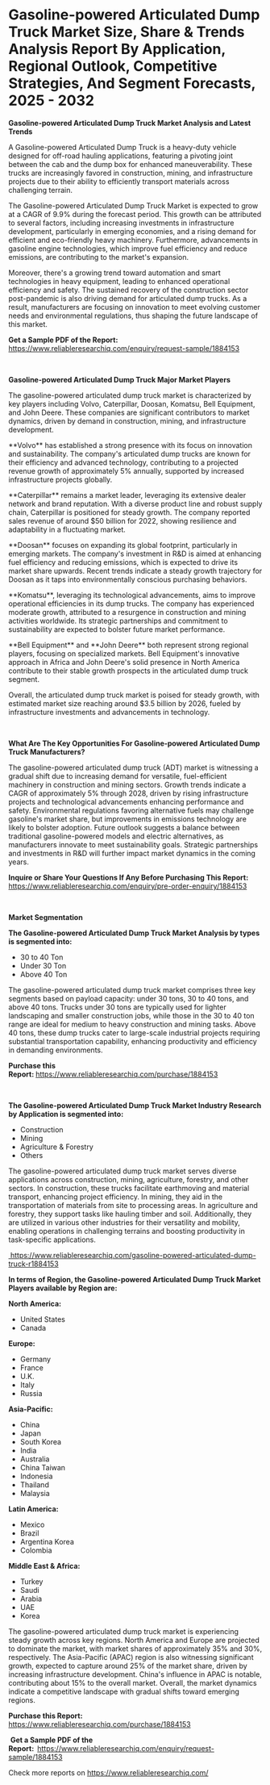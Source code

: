 <p><h1>Gasoline-powered Articulated Dump Truck Market Size, Share & Trends Analysis Report By Application, Regional Outlook, Competitive Strategies, And Segment Forecasts, 2025 - 2032</h1></p><p><strong>Gasoline-powered Articulated Dump Truck Market Analysis and Latest Trends</strong></p>
<p><p>A Gasoline-powered Articulated Dump Truck is a heavy-duty vehicle designed for off-road hauling applications, featuring a pivoting joint between the cab and the dump box for enhanced maneuverability. These trucks are increasingly favored in construction, mining, and infrastructure projects due to their ability to efficiently transport materials across challenging terrain.</p><p>The Gasoline-powered Articulated Dump Truck Market is expected to grow at a CAGR of 9.9% during the forecast period. This growth can be attributed to several factors, including increasing investments in infrastructure development, particularly in emerging economies, and a rising demand for efficient and eco-friendly heavy machinery. Furthermore, advancements in gasoline engine technologies, which improve fuel efficiency and reduce emissions, are contributing to the market's expansion. </p><p>Moreover, there's a growing trend toward automation and smart technologies in heavy equipment, leading to enhanced operational efficiency and safety. The sustained recovery of the construction sector post-pandemic is also driving demand for articulated dump trucks. As a result, manufacturers are focusing on innovation to meet evolving customer needs and environmental regulations, thus shaping the future landscape of this market.</p></p>
<p><strong>Get a Sample PDF of the Report:&nbsp;</strong> <a href="https://www.reliableresearchiq.com/enquiry/request-sample/1884153?utm_campaign=2324&utm_medium=2&utm_source=Github&utm_content=ia&utm_term=31032025&utm_id=gasoline-powered-articulated-dump-truck">https://www.reliableresearchiq.com/enquiry/request-sample/1884153</a></p>
<p>&nbsp;</p>
<p><strong>Gasoline-powered Articulated Dump Truck Major Market Players</strong></p>
<p><p>The gasoline-powered articulated dump truck market is characterized by key players including Volvo, Caterpillar, Doosan, Komatsu, Bell Equipment, and John Deere. These companies are significant contributors to market dynamics, driven by demand in construction, mining, and infrastructure development.</p><p>**Volvo** has established a strong presence with its focus on innovation and sustainability. The company's articulated dump trucks are known for their efficiency and advanced technology, contributing to a projected revenue growth of approximately 5% annually, supported by increased infrastructure projects globally.</p><p>**Caterpillar** remains a market leader, leveraging its extensive dealer network and brand reputation. With a diverse product line and robust supply chain, Caterpillar is positioned for steady growth. The company reported sales revenue of around $50 billion for 2022, showing resilience and adaptability in a fluctuating market.</p><p>**Doosan** focuses on expanding its global footprint, particularly in emerging markets. The company's investment in R&D is aimed at enhancing fuel efficiency and reducing emissions, which is expected to drive its market share upwards. Recent trends indicate a steady growth trajectory for Doosan as it taps into environmentally conscious purchasing behaviors.</p><p>**Komatsu**, leveraging its technological advancements, aims to improve operational efficiencies in its dump trucks. The company has experienced moderate growth, attributed to a resurgence in construction and mining activities worldwide. Its strategic partnerships and commitment to sustainability are expected to bolster future market performance.</p><p>**Bell Equipment** and **John Deere** both represent strong regional players, focusing on specialized markets. Bell Equipment's innovative approach in Africa and John Deere's solid presence in North America contribute to their stable growth prospects in the articulated dump truck segment.</p><p>Overall, the articulated dump truck market is poised for steady growth, with estimated market size reaching around $3.5 billion by 2026, fueled by infrastructure investments and advancements in technology.</p></p>
<p>&nbsp;</p>
<p><strong>What Are The Key Opportunities For Gasoline-powered Articulated Dump Truck Manufacturers?</strong></p>
<p><p>The gasoline-powered articulated dump truck (ADT) market is witnessing a gradual shift due to increasing demand for versatile, fuel-efficient machinery in construction and mining sectors. Growth trends indicate a CAGR of approximately 5% through 2028, driven by rising infrastructure projects and technological advancements enhancing performance and safety. Environmental regulations favoring alternative fuels may challenge gasoline's market share, but improvements in emissions technology are likely to bolster adoption. Future outlook suggests a balance between traditional gasoline-powered models and electric alternatives, as manufacturers innovate to meet sustainability goals. Strategic partnerships and investments in R&D will further impact market dynamics in the coming years.</p></p>
<p><strong>Inquire or Share Your Questions If Any Before Purchasing This Report:</strong> <a href="https://www.reliableresearchiq.com/enquiry/pre-order-enquiry/1884153?utm_campaign=2324&utm_medium=2&utm_source=Github&utm_content=ia&utm_term=31032025&utm_id=gasoline-powered-articulated-dump-truck">https://www.reliableresearchiq.com/enquiry/pre-order-enquiry/1884153</a></p>
<p>&nbsp;</p>
<p><strong>Market Segmentation</strong></p>
<p><strong>The Gasoline-powered Articulated Dump Truck Market Analysis by types is segmented into:</strong></p>
<p><ul><li>30 to 40 Ton</li><li>Under 30 Ton</li><li>Above 40 Ton</li></ul></p>
<p><p>The gasoline-powered articulated dump truck market comprises three key segments based on payload capacity: under 30 tons, 30 to 40 tons, and above 40 tons. Trucks under 30 tons are typically used for lighter landscaping and smaller construction jobs, while those in the 30 to 40 ton range are ideal for medium to heavy construction and mining tasks. Above 40 tons, these dump trucks cater to large-scale industrial projects requiring substantial transportation capability, enhancing productivity and efficiency in demanding environments.</p></p>
<p><strong>Purchase this Report:&nbsp;</strong><a href="https://www.reliableresearchiq.com/purchase/1884153?utm_campaign=2324&utm_medium=2&utm_source=Github&utm_content=ia&utm_term=31032025&utm_id=gasoline-powered-articulated-dump-truck">https://www.reliableresearchiq.com/purchase/1884153</a></p>
<p>&nbsp;</p>
<p><strong>The Gasoline-powered Articulated Dump Truck Market Industry Research by Application is segmented into:</strong></p>
<p><ul><li>Construction</li><li>Mining</li><li>Agriculture & Forestry</li><li>Others</li></ul></p>
<p><p>The gasoline-powered articulated dump truck market serves diverse applications across construction, mining, agriculture, forestry, and other sectors. In construction, these trucks facilitate earthmoving and material transport, enhancing project efficiency. In mining, they aid in the transportation of materials from site to processing areas. In agriculture and forestry, they support tasks like hauling timber and soil. Additionally, they are utilized in various other industries for their versatility and mobility, enabling operations in challenging terrains and boosting productivity in task-specific applications.</p></p>
<p><a href="https://www.reliableresearchiq.com/gasoline-powered-articulated-dump-truck-r1884153?utm_campaign=2324&utm_medium=2&utm_source=Github&utm_content=ia&utm_term=31032025&utm_id=gasoline-powered-articulated-dump-truck">&nbsp;https://www.reliableresearchiq.com/gasoline-powered-articulated-dump-truck-r1884153</a></p>
<p><strong>In terms of Region, the Gasoline-powered Articulated Dump Truck Market Players available by Region are:</strong></p>
<p>
    <p> <strong> North America: </strong>
        <ul>
            <li>United States</li>
            <li>Canada</li>
        </ul>
        </p> 
    <p> <strong> Europe: </strong>
        <ul>
            <li>Germany</li>
            <li>France</li>
            <li>U.K.</li>
            <li>Italy</li>
            <li>Russia</li>
        </ul>
        </p> 
    <p> <strong> Asia-Pacific: </strong>
        <ul>
            <li>China</li>
            <li>Japan</li>
            <li>South Korea</li>
            <li>India</li>
            <li>Australia</li>
            <li>China Taiwan</li>
            <li>Indonesia</li>
            <li>Thailand</li>
            <li>Malaysia</li>
        </ul>
        </p> 
    <p> <strong> Latin America: </strong>
        <ul>
            <li>Mexico</li>
            <li>Brazil</li>
            <li>Argentina Korea</li>
            <li>Colombia</li>
        </ul>
        </p> 
    <p> <strong> Middle East & Africa: </strong>
        <ul>
            <li>Turkey</li>
            <li>Saudi</li>
            <li>Arabia</li>
            <li>UAE</li>
            <li>Korea</li>
        </ul>
    </p>
    </p>
<p><p>The gasoline-powered articulated dump truck market is experiencing steady growth across key regions. North America and Europe are projected to dominate the market, with market shares of approximately 35% and 30%, respectively. The Asia-Pacific (APAC) region is also witnessing significant growth, expected to capture around 25% of the market share, driven by increasing infrastructure development. China's influence in APAC is notable, contributing about 15% to the overall market. Overall, the market dynamics indicate a competitive landscape with gradual shifts toward emerging regions.</p></p>
<p><strong>Purchase this Report: </strong><a href="https://www.reliableresearchiq.com/purchase/1884153?utm_campaign=2324&utm_medium=2&utm_source=Github&utm_content=ia&utm_term=31032025&utm_id=gasoline-powered-articulated-dump-truck">https://www.reliableresearchiq.com/purchase/1884153</a></p>
<p>&nbsp;<strong>Get a Sample PDF of the Report:&nbsp;&nbsp;</strong><a href="https://www.reliableresearchiq.com/enquiry/request-sample/1884153?utm_campaign=2324&utm_medium=2&utm_source=Github&utm_content=ia&utm_term=31032025&utm_id=gasoline-powered-articulated-dump-truck">https://www.reliableresearchiq.com/enquiry/request-sample/1884153</a></p>
<p><strong></strong></p>
<p>Check more reports on <a href="https://www.reliableresearchiq.com/?utm_campaign=2324&utm_medium=2&utm_source=Github&utm_content=ia&utm_term=31032025&utm_id=gasoline-powered-articulated-dump-truck">https://www.reliableresearchiq.com/</a></p>